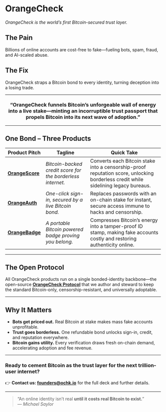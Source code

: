 # OrangeCheck
_OrangeCheck is the world’s first Bitcoin-secured trust layer._

## The Pain
Billions of online accounts are cost-free to fake—fueling bots, spam, fraud, and AI-scaled abuse.

## The Fix
OrangeCheck straps a Bitcoin bond to every identity, turning deception into a losing trade.

---

<div align="center">

### **“OrangeCheck funnels Bitcoin’s unforgeable wall of energy into a live stake—minting an incorruptible trust passport that propels Bitcoin into its next wave of adoption.”**

</div>

---

## One Bond – Three Products

| Product Pitch | Tagline | Quick Take |
|---------|---------|------------|
| [**OrangeScore**](./01_SCORE.md) | *Bitcoin-backed credit score for the borderless internet.* | Converts each Bitcoin stake into a censorship-proof reputation score, unlocking borderless credit while sidelining legacy bureaus. |
| [**OrangeAuth**](./02_AUTH.md) | *One-click sign-in, secured by a live Bitcoin bond.* | Replaces passwords with an on-chain stake for instant, secure access immune to hacks and censorship. |
| [**OrangeBadge**](./03_BADGE.md) | *A portable Bitcoin powered badge proving you belong.* | Compresses Bitcoin’s energy into a tamper-proof ID stamp, making fake accounts costly and restoring authenticity online. |

---

## The Open Protocol

All OrangeCheck products run on a single bonded-identity backbone—the open-source **[OrangeCheck Protocol](https://github.com/orangecheck/oc-whitepaper)** that we author and steward to keep the standard Bitcoin-only, censorship-resistant, and universally adoptable.

---

## Why It Matters  

* **Bots get priced out.** Real Bitcoin at stake makes mass fake accounts unprofitable.  
* **Trust goes borderless.** One refundable bond unlocks sign-in, credit, and reputation everywhere.  
* **Bitcoin gains utility.** Every verification draws fresh on-chain demand, accelerating adoption and fee revenue.  

---

### Ready to cement Bitcoin as the trust layer for the next trillion-user internet?  

👉 **Contact us: founders@ochk.io** for the full deck and further details.

---

> “An online identity isn’t real **until it costs real Bitcoin to exist.**”  
> — *Michael Saylor*
